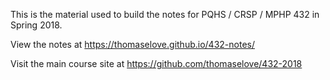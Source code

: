 This is the material used to build the notes for PQHS / CRSP / MPHP 432 in Spring 2018.

View the notes at https://thomaselove.github.io/432-notes/

Visit the main course site at https://github.com/thomaselove/432-2018
